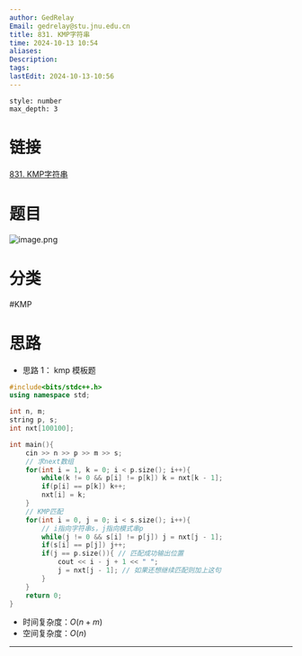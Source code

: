 ```yaml
---
author: GedRelay
Email: gedrelay@stu.jnu.edu.cn
title: 831. KMP字符串
time: 2024-10-13 10:54
aliases: 
Description: 
tags: 
lastEdit: 2024-10-13-10:56
---
```


```toc
style: number
max_depth: 3
```

# 链接
[831. KMP字符串](https://www.acwing.com/problem/content/833/) 

# 题目
![image.png](https://ged-pic-bed.oss-cn-guangzhou.aliyuncs.com/img/202410131054997.png)


# 分类
#KMP 

# 思路
- 思路 1：
kmp 模板题


```cpp
#include<bits/stdc++.h>
using namespace std;

int n, m;
string p, s;
int nxt[100100];

int main(){
    cin >> n >> p >> m >> s;
    // 求next数组
    for(int i = 1, k = 0; i < p.size(); i++){
        while(k != 0 && p[i] != p[k]) k = nxt[k - 1];
        if(p[i] == p[k]) k++;
        nxt[i] = k;
    }
    // KMP匹配
    for(int i = 0, j = 0; i < s.size(); i++){
        // i指向字符串s，j指向模式串p
        while(j != 0 && s[i] != p[j]) j = nxt[j - 1];
        if(s[i] == p[j]) j++;
        if(j == p.size()){ // 匹配成功输出位置
            cout << i - j + 1 << " ";
            j = nxt[j - 1]; // 如果还想继续匹配则加上这句
        }
    }
    return 0;
}
```


- 时间复杂度：${O\left( n+m \right)  }$ 
- 空间复杂度：${O\left( n \right)  }$ 


---

